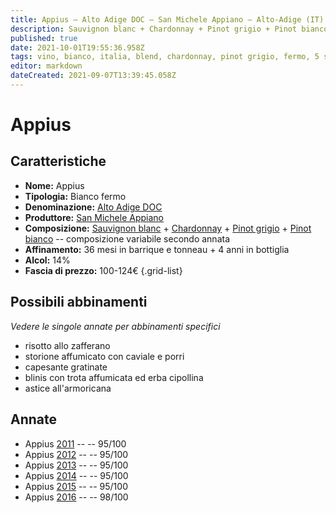 ```yaml
---
title: Appius – Alto Adige DOC – San Michele Appiano – Alto-Adige (IT) – 100-124€ – 5★
description: Sauvignon blanc + Chardonnay + Pinot grigio + Pinot bianco | Risotto allo zafferano – Storione affumicato con caviale e porri – Capesante gratinate – Blinis con trota affumicata ed erba cipollina – Astice all'armoricana
published: true
date: 2021-10-01T19:55:36.958Z
tags: vino, bianco, italia, blend, chardonnay, pinot grigio, fermo, 5 stelle, alto-adige, sauvignon blanc, risotto allo zafferano, storione affumicato con caviale e porri, capesante gratinate, blinis con trota affumicata ed erba cipollina, astice all'armoricana, 100-124€
editor: markdown
dateCreated: 2021-09-07T13:39:45.058Z
---
```


# Appius

## Caratteristiche
- **Nome:** Appius
- **Tipologia:** Bianco fermo 
- **Denominazione:** [Alto Adige DOC](/denominazioni/Italia/Alto-Adige/DOC/Alto-Adige)
- **Produttore:** [San Michele Appiano](/produttori/Italia/Alto-Adige/San-Michele-Appiano) 
- **Composizione:** [Sauvignon blanc](/vitigni/Francia/bacca-bianca/sauvignon-blanc) + [Chardonnay](/vitigni/Francia/bacca-bianca/chardonnay) +  [Pinot grigio](/vitigni/Italia/bacca-bianca/pinot-grigio) + [Pinot bianco](/vitigni/Italia/bacca-bianca/pinot-bianco) -- composizione variabile secondo annata
- **Affinamento:** 36 mesi in barrique e tonneau + 4 anni in bottiglia
- **Alcol:** 14%
- **Fascia di prezzo:** 100-124€
{.grid-list}




## Possibili abbinamenti
*Vedere le singole annate per abbinamenti specifici*

- risotto allo zafferano
- storione affumicato con caviale e porri
- capesante gratinate
- blinis con trota affumicata ed erba cipollina
- astice all'armoricana

## Annate
- Appius [2011](/vini/Italia/Alto-Adige/San-Michele-Appiano/Appius/2011) -- <span class="star-5"></span> -- 95/100
- Appius [2012](/vini/Italia/Alto-Adige/San-Michele-Appiano/Appius/2012) -- <span class="star-5"></span> -- 95/100
- Appius [2013](/vini/Italia/Alto-Adige/San-Michele-Appiano/Appius/2013) -- <span class="star-5"></span> -- 95/100 
- Appius [2014](/vini/Italia/Alto-Adige/San-Michele-Appiano/Appius/2014) -- <span class="star-5"></span> -- 95/100 
- Appius [2015](/vini/Italia/Alto-Adige/San-Michele-Appiano/Appius/2015) -- <span class="star-5"></span> -- 95/100
- Appius [2016](/vini/Italia/Alto-Adige/San-Michele-Appiano/Appius/2016) -- <span class="star-5"></span> -- 98/100